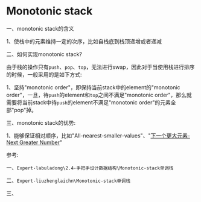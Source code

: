 # Monotonic stack

一、monotonic stack的含义

1、使栈中的元素维持一定的次序，比如自栈底到栈顶递增或者递减

二、如何实现monotonic stack?

由于栈的操作只有`push`、`pop`、`top`，无法进行swap，因此对于当使用栈进行排序的时候，一般采用的是如下方式: 

1、坚持"monotonic order"，即保持当前stack中的element的"monotonic order"，一旦，待`push`的element和`top`之间不满足"monotonic order"，那么就需要将当前stack中待`push`的element不满足"monotonic order"的元素全部"pop"掉。

三、monotonic stack的优势:

1、能够保证相对顺序，比如"All-nearest-smaller-values"、"[下一个更大元素-Next Greater Number](https://leetcode-cn.com/problems/next-greater-element-i/)"



参考:

一、`Expert-labuladong\2.4-手把手设计数据结构\Monotonic-stack单调栈`

二、`Expert-liuzhenglaichn\Monotonic-stack单调栈`

三、
